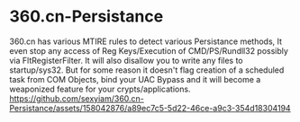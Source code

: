 # 360.cn-Persistance
360.cn has various MTIRE rules to detect various Persistance methods, It even stop any access of Reg Keys/Execution of CMD/PS/Rundll32 possibly via FltRegisterFilter.
It will also disallow you to write any files to startup/sys32.
But for some reason it doesn't flag creation of a scheduled task from COM Objects, bind your UAC Bypass and it will become a weaponized feature for your crypts/applications.
https://github.com/sexyiam/360.cn-Persistance/assets/158042876/a89ec7c5-5d22-46ce-a9c3-354d18304194


